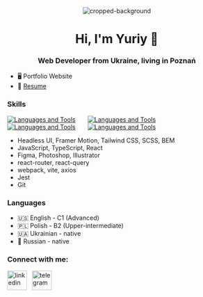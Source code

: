 <div align="center">
    <img src="https://github.com/ytsipak/ytsipak/assets/122310792/6b259834-c476-4c08-b264-57a30cba4a4a" alt="cropped-background">
</div>

<h1 align="center">Hi, I'm  Yuriy 👋</h1>
<h3 align="center">Web Developer from Ukraine, living in Poznań</h3>

- 🖥️ Portfolio Website 
- 🚀 [Resume](https://www.ytsipak.dev/assets/Yuriy%20Tsipak%20Resume-74ITMYY6.pdf)

### Skills
[![Languages and Tools](https://skillicons.dev/icons?i=html,css)](https://skillicons.dev) &nbsp;&nbsp;&nbsp;&nbsp;&nbsp; [![Languages and Tools](https://skillicons.dev/icons?i=js,ts)](https://skillicons.dev) &nbsp;&nbsp;&nbsp;&nbsp;&nbsp; [![Languages and Tools](https://skillicons.dev/icons?i=react,next)](https://skillicons.dev) &nbsp;&nbsp;&nbsp;&nbsp;&nbsp; [![Languages and Tools](https://skillicons.dev/icons?i=tailwind,scss)](https://skillicons.dev) &nbsp;&nbsp;&nbsp;&nbsp;&nbsp;
<br/>

- Headless UI, Framer Motion, Tailwind CSS, SCSS, BEM
- JavaScript, TypeScript, React
- Figma, Photoshop, Illustrator
- react-router, react-query
- webpack, vite, axios
- Jest
- Git

### Languages

- 🇺🇸 English - C1 (Advanced)
- 🇵🇱 Polish - B2 (Upper-intermediate)
- 🇺🇦 Ukrainian - native
- 🏴 Russian - native

<h3 align="left">Connect with me:</h3>
    <p align="left">
        <a href="https://linkedin.com/in/ytsipak" target="blank"><img align="center" src="https://skillicons.dev/icons?i=linkedin" alt="linkedin" height="45" width="45" /></a> &nbsp;
        <a href="https://t.me/ytsipak" target="blank"><img align="center" src="https://www.vectorlogo.zone/logos/telegram/telegram-icon.svg" alt="telegram" height="45" width="45" /></a>
    </p>
